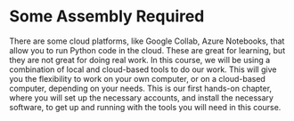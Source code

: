 # Some Assembly Required

There are some cloud platforms, like Google Collab,  Azure Notebooks, that allow you to run Python code in the cloud.  These are great for learning, but they are not great for doing real work.  In this course, we will be using a combination of local and cloud-based tools to do our work.  This will give you the flexibility to work on your own computer, or on a cloud-based computer, depending on your needs.
This is our first hands-on chapter, where you will set up the necessary accounts, and install the necessary software, to get up and running with the tools you will need in this course.